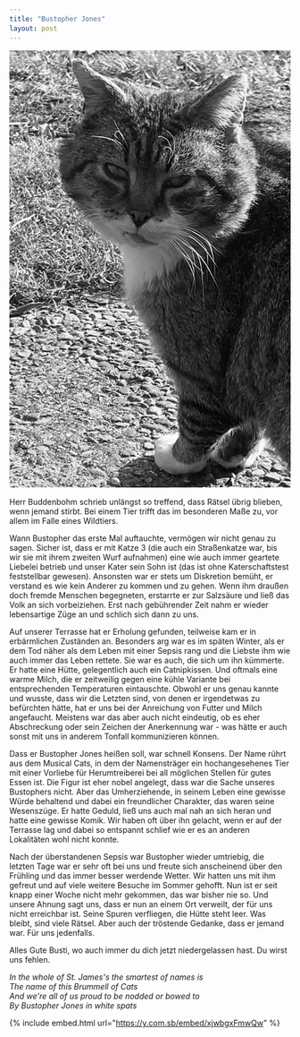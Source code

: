 ```yaml
---
title: "Bustopher Jones"
layout: post
---
```


![Bustopher](/assets/IMG_1156.jpeg)

Herr Buddenbohm schrieb unlängst so treffend, dass Rätsel übrig blieben, wenn jemand stirbt. Bei einem Tier trifft das im besonderen Maße zu, vor allem im Falle eines Wildtiers.

Wann Bustopher das erste Mal auftauchte, vermögen wir nicht genau zu sagen. Sicher ist, dass er mit Katze 3 (die auch ein Straßenkatze war, bis wir sie mit ihrem zweiten Wurf aufnahmen) eine wie auch immer geartete Liebelei betrieb und unser Kater sein Sohn ist (das ist ohne Katerschaftstest feststellbar gewesen). Ansonsten war er stets um Diskretion bemüht, er verstand es wie kein Anderer zu kommen und zu gehen. Wenn ihm draußen doch fremde Menschen begegneten, erstarrte er zur Salzsäure und ließ das Volk an sich vorbeiziehen. Erst nach gebührender Zeit nahm er wieder lebensartige Züge an und schlich sich dann zu uns.

Auf unserer Terrasse hat er Erholung gefunden, teilweise kam er in erbärmlichen Zuständen an. Besonders arg war es im späten Winter, als er dem Tod näher als dem Leben mit einer Sepsis rang und die Liebste ihm wie auch immer das Leben rettete. Sie war es auch, die sich um ihn kümmerte. Er hatte eine Hütte, gelegentlich auch ein Catnipkissen. Und oftmals eine warme Milch, die er zeitweilig gegen eine kühle Variante bei entsprechenden Temperaturen eintauschte. Obwohl er uns genau kannte und wusste, dass wir die Letzten sind, von denen er irgendetwas zu befürchten hätte, hat er uns bei der Anreichung von Futter und Milch angefaucht. Meistens war das aber auch nicht eindeutig, ob es eher Abschreckung oder sein Zeichen der Anerkennung war - was hätte er auch sonst mit uns in anderem Tonfall kommunizieren können.

Dass er Bustopher Jones heißen soll, war schnell Konsens. Der Name rührt aus dem Musical Cats, in dem der Namensträger ein hochangesehenes Tier mit einer Vorliebe für Herumtreiberei bei all möglichen Stellen für gutes Essen ist. Die Figur ist eher nobel angelegt, dass war die Sache unseres Bustophers nicht. Aber das Umherziehende, in seinem Leben eine gewisse Würde behaltend und dabei ein freundlicher Charakter, das waren seine Wesenszüge. Er hatte Geduld, ließ uns auch mal nah an sich heran und hatte eine gewisse Komik. Wir haben oft über ihn gelacht, wenn er auf der Terrasse lag und dabei so entspannt schlief wie er es an anderen Lokalitäten wohl nicht konnte.

Nach der überstandenen Sepsis war Bustopher wieder umtriebig, die letzten Tage war er sehr oft bei uns und freute sich anscheinend über den Frühling und das immer besser werdende Wetter. Wir hatten uns mit ihm gefreut und auf viele weitere Besuche im Sommer gehofft. Nun ist er seit knapp einer Woche nicht mehr gekommen, das war bisher nie so. Und unsere Ahnung sagt uns, dass er nun an einem Ort verweilt, der für uns nicht erreichbar ist. Seine Spuren verfliegen, die Hütte steht leer. Was bleibt, sind viele Rätsel. Aber auch der tröstende Gedanke, dass er jemand war. Für uns jedenfalls.

Alles Gute Busti, wo auch immer du dich jetzt niedergelassen hast. Du wirst uns fehlen.

*In the whole of St. James's the smartest of names is*<br>
*The name of this Brummell of Cats*<br>
*And we're all of us proud to be nodded or bowed to*<br>
*By Bustopher Jones in white spats*

{% include embed.html url="https://y.com.sb/embed/xjwbgxFmwQw" %}